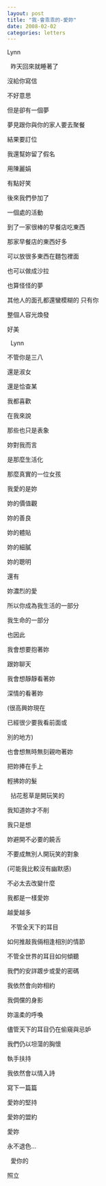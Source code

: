 ```yaml
---
layout: post
title: "我-會乖乖的-愛妳"
date: 2008-02-02
categories: letters
---
```



Lynn


 
昨天回來就睡著了


沒給你寫信


不好意思


但是卻有一個夢


夢見跟你與你的家人要去聚餐


結果要訂位


我還幫妳留了假名


用陳麗娟


有點好笑


後來我們參加了


一個處的活動


到了一家很棒的早餐店吃東西


那家早餐店的東西好多


可以放很多東西在麵包裡面


也可以做成沙拉


也算怪怪的夢


其他人的面孔都還蠻模糊的
只有你


整個人容光煥發


好美


 
Lynn


不管你是三八


還是淑女


還是恰查某


我都喜歡


在我來說


那些也只是表象


妳對我而言


是那麼生活化


那麼真實的一位女孩


我愛的是妳


妳的價值觀


妳的善良


妳的體貼


妳的細膩


妳的聰明


還有


妳濃烈的愛


所以你成為我生活的一部分


我生命的一部分


也因此


我會想要抱著妳


跟妳聊天


我會想靜靜看著妳


深情的看著妳


(很高興妳現在


已經很少要我看前面或


別的地方)


也會想無時無刻親吻著妳


把妳捧在手上


輕拂妳的髮


 
拈花惹草是開玩笑的


我知道妳才不削


我只是想


妳避開不必要的饒舌


不要成無別人開玩笑的對象


(可能我比較沒有幽默感)


不必太去改變什麼


我都是一樣愛妳


越愛越多


 
不管全天下的耳目


如何推敲我倆相逢相別的情節


不管全世界的耳目如何傾聽


我們的安詳踱步或愛的密碼


我依然會向妳相約


我倜儻的身影


妳溫柔的呼喚


儘管天下的耳目仍在偷窺與忌妒


我們仍以坦蕩的胸懷


執手扶持


我依然會以情入詩


寫下一篇篇


愛妳的堅持


愛妳的盟約


愛妳


永不退色...


 
愛你的


照立
